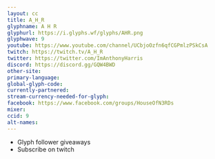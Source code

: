 ```yaml
---
layout: cc
title: A_H_R
glyphname: A H R
glyphurl: https://i.glyphs.wf/glyphs/AHR.png
glyphwave: 9
youtube: https://www.youtube.com/channel/UCbjoOzfn6qfCGPmlzPSkCsA
twitch: https://twitch.tv/A_H_R
twitter: https://twitter.com/ImAnthonyHarris
discord: https://discord.gg/GQW4BWD
other-site: 
primary-language: 
global-glyph-code: 
currently-partnered: 
stream-currency-needed-for-glyph: 
facebook: https://www.facebook.com/groups/HouseOfN3RDs
mixer: 
ccid: 9
alt-names: 
---
```

* Glyph follower giveaways
* Subscribe on twitch

